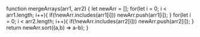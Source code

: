 function mergeArrays(arr1, arr2) {
  let newArr = [];
   for(let i = 0; i < arr1.length; i++){
    if(!newArr.includes(arr1[i]))
    newArr.push(arr1[i]);
  }
    for(let i = 0; i < arr2.length; i++){
    if(!newArr.includes(arr2[i]))
     newArr.push(arr2[i]); 
  }
  return newArr.sort((a,b) => a-b);
}